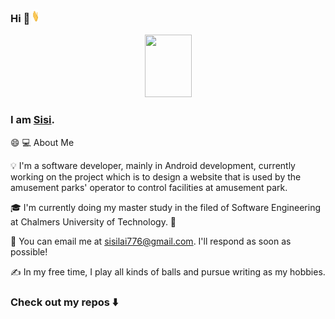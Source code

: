 ### Hi 👋   <img width="10" height="20" src="https://raw.githubusercontent.com/ABSphreak/ABSphreak/master/gifs/Hi.gif"/>
<div align=center><img width="75" height="100" src="https://vectr.com/tmp/bb9lCg6xzW/l3LFSCPf1f.svg?width=640&height=640&select=l3LFSCPf1fpage0"/></div>

### I am [Sisi](https://www.linkedin.com/in/sisi-lai-028a461a2/).

😄 💻  About Me

💡   I'm a software developer, mainly in Android development, currently working on the project which is to design a website that is used by the amusement parks' operator to control facilities at amusement park.

🎓  I'm currently doing my master study in the filed of Software Engineering at Chalmers University of Technology.
🌱  

💬  You can email me at sisilai776@gmail.com. I'll respond as soon as possible!

✍️  In my free time, I play all kinds of balls and pursue writing as my hobbies.

###                                                   Check out my repos ⬇️




